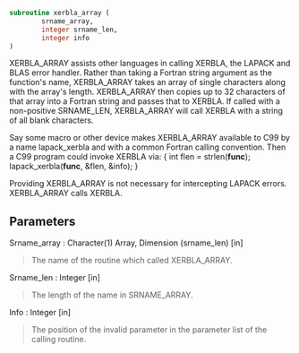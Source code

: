 ```fortran
subroutine xerbla_array (
		srname_array,
		integer srname_len,
		integer info
)
```

 XERBLA_ARRAY assists other languages in calling XERBLA, the LAPACK
 and BLAS error handler.  Rather than taking a Fortran string argument
 as the function's name, XERBLA_ARRAY takes an array of single
 characters along with the array's length.  XERBLA_ARRAY then copies
 up to 32 characters of that array into a Fortran string and passes
 that to XERBLA.  If called with a non-positive SRNAME_LEN,
 XERBLA_ARRAY will call XERBLA with a string of all blank characters.

 Say some macro or other device makes XERBLA_ARRAY available to C99
 by a name lapack_xerbla and with a common Fortran calling convention.
 Then a C99 program could invoke XERBLA via:
    {
      int flen = strlen(__func__);
      lapack_xerbla(__func__, &flen, &info);
    }

 Providing XERBLA_ARRAY is not necessary for intercepting LAPACK
 errors.  XERBLA_ARRAY calls XERBLA.

## Parameters
Srname_array : Character(1) Array, Dimension (srname_len) [in]
> The name of the routine which called XERBLA_ARRAY.

Srname_len : Integer [in]
> The length of the name in SRNAME_ARRAY.

Info : Integer [in]
> The position of the invalid parameter in the parameter list
> of the calling routine.

